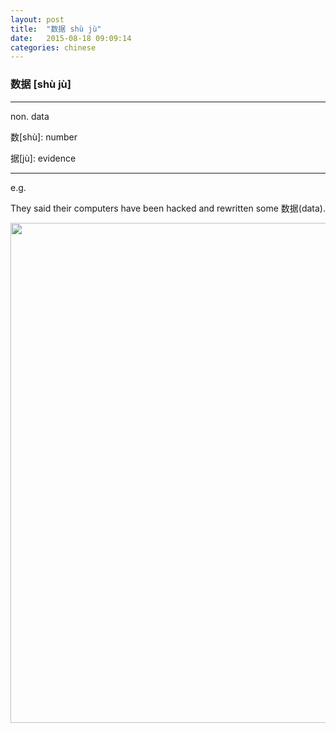 ```yaml
---
layout: post
title:  "数据 shù jù"
date:   2015-08-18 09:09:14
categories: chinese
---
```

### 数据 [shù jù]
-----------

non. data

数[shù]: number

据[jù]: evidence

-----------

e.g.

They said their computers have been hacked and rewritten some 数据(data).

<img width='800' src="/wombats-learning/images/data.png"/>
